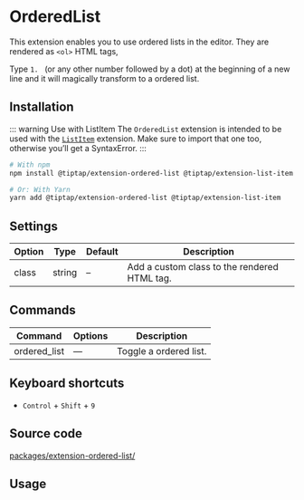 # OrderedList
This extension enables you to use ordered lists in the editor. They are rendered as `<ol>` HTML tags,

Type <code>1.&nbsp;</code> (or any other number followed by a dot) at the beginning of a new line and it will magically transform to a ordered list.

## Installation
::: warning Use with ListItem
The `OrderedList` extension is intended to be used with the [`ListItem`](/api/extensions/list-item) extension. Make sure to import that one too, otherwise you’ll get a SyntaxError.
:::

```bash
# With npm
npm install @tiptap/extension-ordered-list @tiptap/extension-list-item

# Or: With Yarn
yarn add @tiptap/extension-ordered-list @tiptap/extension-list-item
```

## Settings
| Option | Type   | Default | Description                                  |
| ------ | ------ | ------- | -------------------------------------------- |
| class  | string | –       | Add a custom class to the rendered HTML tag. |

## Commands
| Command     | Options | Description           |
| ----------- | ------- | --------------------- |
| ordered_list | —       | Toggle a ordered list. |

## Keyboard shortcuts
* `Control` + `Shift` + `9`

## Source code
[packages/extension-ordered-list/](https://github.com/ueberdosis/tiptap-next/blob/main/packages/extension-ordered-list/)

## Usage
<demo name="Extensions/OrderedList" highlight="3-5,17-18,37-38" />
